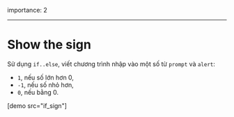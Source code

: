 importance: 2

---

# Show the sign

Sử dụng `if..else`, viết chương trình nhập vào một số từ `prompt` và `alert`:

- `1`, nếu số lớn hơn 0,
- `-1`, nếu số nhỏ hơn,
- `0`, nếu bằng 0.

[demo src="if_sign"]
